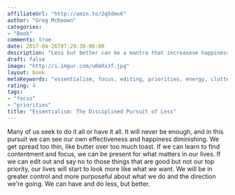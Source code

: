 ```yaml
---
affiliateUrl: "http://amzn.to/2q5dmx6"
author: "Greg McKeown"
categories:
- "Book"
comments: true
date: 2017-04-26T07:29:38-06:00
description: "Less but better can be a mantra that increasese happiness and focus in lives."
draft: false
image: "http://i.imgur.com/u6mXxJf.jpg"
layout: book
metaKeywords: "essentialism, focus, editing, priorities, energy, clutter"
rating: 4
tags:
- "focus"
- "priorities"
title: "Essentialism: The Disciplined Pursuit of Less"
---
```


Many of us seek to do it all or have it all.  It will never be enough, and in this pursuit we can see our own effectiveness and happiness diminishing.  We get spread too thin, like butter over too much toast.  If we can learn to find contentment and focus, we can be present for what matters in our lives.  If we can edit out and say no to those things that are good but not our top priority, our lives will start to look more like what we want.  We will be in greater control and more purposeful about what we do and the direction we're going.  We can have and do less, but better.

<!--more-->
